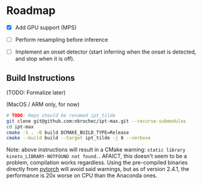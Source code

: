 # Roadmap

- [x] Add GPU support (MPS)
- [ ] Perform resampling before inference
- [ ] Implement an onset detector (start inferring when the onset is detected, and stop when it is off).


## Build Instructions
(TODO: Formalize later)

(MacOS / ARM only, for now)
```bash
# TODO: Repo should be renamed ipt_tilde 
git clone git@github.com:nbrochec/ipt-max.git --recurse-submodules
cd ipt-max
cmake -S . -B build DCMAKE_BUILD_TYPE=Release
cmake --build build --target ipt_tilde -j 8 --verbose
```

Note: above instructions will result in a CMake warning: `static library kineto_LIBRARY-NOTFOUND not found.`. AFAICT, this doesn't seem to be a problem, compilation works regardless. Using the pre-compiled binaries directly from [pytorch](https://pytorch.org/) will avoid said warnings, but as of version 2.4.1, the performance is 20x worse on CPU than the Anaconda ones.  
